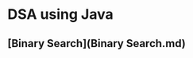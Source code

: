 # DSA using Java

## [Binary Search](Binary Search.md)

<!-- ## [Binary Search](Binary_Search.md)
 -->
